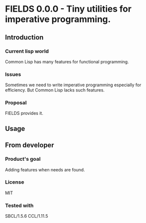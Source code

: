 # FIELDS 0.0.0 - Tiny utilities for imperative programming.
## Introduction
### Current lisp world
Common Lisp has many features for functional programming.

### Issues
Sometimes we need to write imperative programming especially for efficiency.
But Common Lisp lacks such features.

### Proposal
FIELDS provides it.

## Usage

## From developer

### Product's goal
Adding features when needs are found.
### License
MIT
### Tested with
SBCL/1.5.6
CCL/1.11.5

